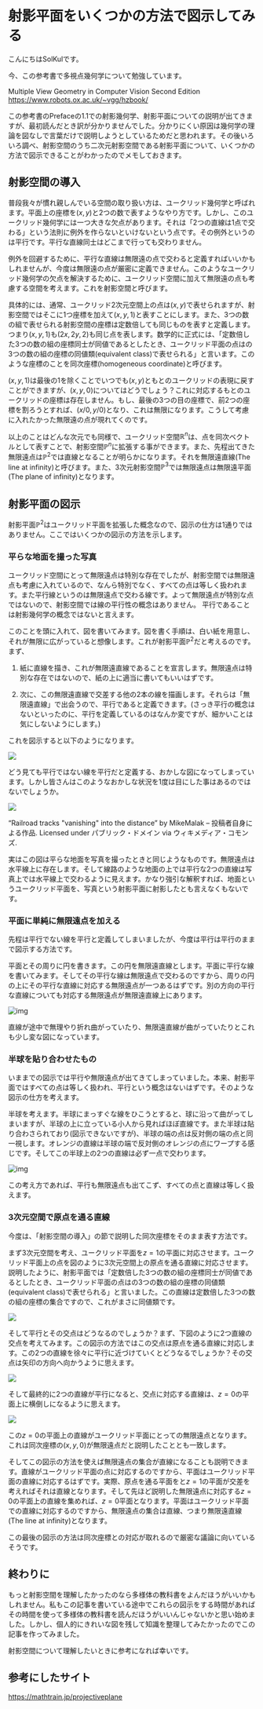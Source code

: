 # 射影平面をいくつかの方法で図示してみる

こんにちはSolKulです。

今、この参考書で多視点幾何学について勉強しています。

Multiple View Geometry in Computer Vision
Second Edition  
https://www.robots.ox.ac.uk/~vgg/hzbook/

この参考書のPrefaceの1.1での射影幾何学、射影平面についての説明が出てきますが、最初読んだとき訳が分かりませんでした。分かりにくい原因は幾何学の理論を図なしで言葉だけで説明しようとしているためだと思われます。その後いろいろ調べ、射影空間のうち二次元射影空間である射影平面について、いくつかの方法で図示できることがわかったのでメモしておきます。

## 射影空間の導入

普段我々が慣れ親しんでいる空間の取り扱い方は、ユークリッド幾何学と呼ばれます。平面上の座標を$(x,y)$と2つの数で表すようなやり方です。しかし、このユークリッド幾何学には一つ大きな欠点があります。それは「2つの直線は1点で交わる」という法則に例外を作らないといけないという点です。その例外というのは平行です。平行な直線同士はどこまで行っても交わりません。

例外を回避するために、平行な直線は無限遠の点で交わると定義すればいいかもしれませんが、今度は無限遠の点が厳密に定義できません。このようなユークリッド幾何学の欠点を解決するために、ユークリッド空間に加えて無限遠の点も考慮する空間を考えます。これを射影空間と呼びます。

具体的には、通常、ユークリッド2次元空間上の点は$(x,y)$で表せられますが、射影空間ではそこに1つ座標を加えて$(x,y,1)$と表すことにします。また、3つの数の組で表せられる射影空間の座標は定数倍しても同じものを表すと定義します。つまり$(x,y,1)$も$(2x,2y,2)$も同じ点を表します。数学的に正式には、「定数倍した3つの数の組の座標同士が同値であるとしたとき、ユークリッド平面の点はの3つの数の組の座標の同値類(equivalent class)で表せられる」と言います。このような座標のことを同次座標(homogeneous coordinate)と呼びます。

$(x,y,1)$は最後の$1$を除くことでいつでも$(x,y)$ともとのユークリッドの表現に戻すことができますが、$(x,y,0)$についてはどうでしょう？これに対応するもとのユークリッドの座標は存在しません。もし、最後の3つの目の座標で、前2つの座標を割ろうとすれば、$(x/0,y/0)$となり、これは無限になります。こうして考慮に入れたかった無限遠の点が現れてくのです。

以上のことはどんな次元でも同様で、ユークリッド空間$\mathbb{R}^n$は、点を同次ベクトルとして表すことで、射影空間$\mathbb{P}^n$に拡張する事ができます。また、先程出てきた無限遠点は$\mathbb{P}^2$では直線となることが明らかになります。それを無限遠直線(The line at infinity)と呼びます。また、3次元射影空間$\mathbb{P}^3$では無限遠点は無限遠平面(The plane of infinity)となります。

## 射影平面の図示

射影平面$\mathbb{P}^2$はユークリッド平面を拡張した概念なので、図示の仕方は1通りではありません。ここではいくつかの図示の方法を示します。

### 平らな地面を撮った写真

ユークリッド空間にとって無限遠点は特別な存在でしたが、射影空間では無限遠点も考慮に入れているので、なんら特別でなく、すべての点は等しく扱われます。また平行線というのは無限遠点で交わる線です。よって無限遠点が特別な点ではないので、射影空間では線の平行性の概念はありません。 平行であることは射影幾何学の概念ではないと言えます。

このことを頭に入れて、図を書いてみます。図を書く手順は、白い紙を用意し、それが無限に広がっていると想像します。これが射影平面$\mathbb{P}^2$だと考えるのです。まず、

1. 紙に直線を描き、これが無限遠直線であることを宣言します。無限遠点は特別な存在ではないので、紙の上に適当に書いてもいいはずです。

2. 次に、この無限遠直線で交差する他の2本の線を描画します。それらは「無限遠直線」で出会うので、平行であると定義できます。(さっき平行の概念はないといったのに、平行を定義しているのはなんか変ですが、細かいことは気にしないようにします。)

これを図示すると以下のようになります。

![](figures/ProjectivePlane01.png)

どう見ても平行ではない線を平行だと定義する、おかしな図になってしまっています。しかし皆さんはこのようなおかしな状況を1度は目にした事はあるのではないでしょうか。


![](figures/Railroad-Tracks-Perspective.jpg)

“Railroad tracks "vanishing" into the distance” by MikeMalak – 投稿者自身による作品. Licensed under パブリック・ドメイン via ウィキメディア・コモンズ.

実はこの図は平らな地面を写真を撮ったときと同じようなものです。無限遠点は水平線上に存在します。そして線路のような地面の上では平行な2つの直線は写真上では水平線上で交わるように見えます。かなり強引な解釈すれば、地面というユークリッド平面を、写真という射影平面に射影したとも言えなくもないです。

### 平面に単純に無限遠点を加える

先程は平行でない線を平行と定義してしまいましたが、今度は平行は平行のままで図示する方法です。

平面とその周りに円を書きます。この円を無限遠直線とします。平面に平行な線を書いてみます。そしてその平行な線は無限遠点で交わるのですから、周りの円の上にその平行な直線に対応する無限遠点が一つあるはずです。別の方向の平行な直線についても対応する無限遠点が無限遠直線上にあります。

![img](figures/ProjectivePlane02.png)

直線が途中で無理やり折れ曲がっていたり、無限遠直線が曲がっていたりとこれも少し変な図になっています。


### 半球を貼り合わせたもの

いままでの図示では平行や無限遠点が出てきてしまっていました。本来、射影平面ではすべての点は等しく扱われ、平行という概念はないはずです。そのような図示の仕方を考えます。

半球を考えます。半球にまっすぐな線をひこうとすると、球に沿って曲がってしまいますが、半球の上に立っている小人から見ればほぼ直線です。また半球は貼り合わさられており(図示できないですが)、半球の端の点は反対側の端の点と同一視します。オレンジの直線は半球の端で反対側のオレンジの点にワープする感じです。そしてこの半球上の2つの直線は必ず一点で交わります。

![img](figures/ProjectivePlane03.png)

この考え方であれば、平行も無限遠点も出てこず、すべての点と直線は等しく扱えます。


### 3次元空間で原点を通る直線
今度は、「射影空間の導入」の節で説明した同次座標をそのまま表す方法です。

まず3次元空間を考え、ユークリッド平面を$z=1$の平面に対応させます。ユークリッド平面上の点を図のように3次元空間上の原点を通る直線に対応させます。説明したように、射影平面では「定数倍した3つの数の組の座標同士が同値であるとしたとき、ユークリッド平面の点はの3つの数の組の座標の同値類(equivalent class)で表せられる」と言いました。この直線は定数倍した3つの数の組の座標の集合ですので、これがまさに同値類です。

![](figures/ProjectivePlane04line.png)

そして平行とその交点はどうなるのでしょうか？まず、下図のように2つ直線の交点を考えてみます。この図示の方法ではこの交点は原点を通る直線に対応します。この2つの直線を徐々に平行に近づけていくとどうなるでしょうか？その交点は矢印の方向へ向かうように思えます。

![](figures/ProjectivePlane04crossline.png)

そして最終的に2つの直線が平行になると、交点に対応する直線は、$z=0$の平面上に横倒しになるように思えます。

![](figures/ProjectivePlane04parallel.png)

この$z=0$の平面上の直線がユークリッド平面にとっての無限遠点となります。これは同次座標の$(x,y,0)$が無限遠点だと説明したこととも一致します。

そしてこの図示の方法を使えば無限遠点の集合が直線になることも説明できます。直線がユークリッド平面の点に対応するのですから、平面はユークリッド平面の直線に対応するはずです。実際、原点を通る平面をと$z=1$の平面が交差を考えればそれは直線となります。そして先ほど説明した無限遠点に対応する$z=0$の平面上の直線を集めれば、$z=0$平面となります。平面はユークリッド平面での直線に対応するのですから、無限遠点の集合は直線、つまり無限遠直線(The line at infinity)となります。

この最後の図示の方法は同次座標との対応が取れるので厳密な議論に向いているそうです。

## 終わりに

もっと射影空間を理解したかったのなら多様体の教科書をよんだほうがいいかもしれません。私もこの記事を書いている途中でこれらの図示をする時間があればその時間を使って多様体の教科書を読んだほうがいいんじゃないかと思い始めました。しかし、個人的にきれいな図を残して知識を整理してみたかったのでこの記事を作ってみました。

射影空間について理解したいときに参考になれば幸いです。


## 参考にしたサイト

https://mathtrain.jp/projectiveplane
